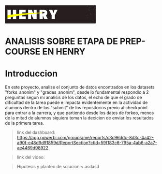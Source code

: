 ![Alt](imagen/portada_henry.png)



# ANALISIS SOBRE ETAPA DE PREP-COURSE EN HENRY

# Introduccion

En este proyecto, analise el conjunto de datos encontrados en los datasets "forks_anonim" y "grades_anonim", desde lo fundamental
respondio a 2 preguntas segun mi analisis de los datos, el echo de que el grado de dificultad de la tarea puede e impacta evidentemente en la actividad
de alumnos dentro de los "submit" de los repositorios previo al checkpoint para entrar a la carrera, y que partiendo desde los datos de forkeo, menos de la
mitad de alumnos siquiera toman la decicion de enviar los resultados de la primera tarea.

  

>link del dashboard: https://app.powerbi.com/groups/me/reports/c3c96ddc-8d3c-4a42-a90f-e48d9d91859d/ReportSection?ctid=59f183c6-795a-4ab6-a2a7-ae4469d98922



>link del video: 


>Hipotesis y planteo de solucion:< asdasd
